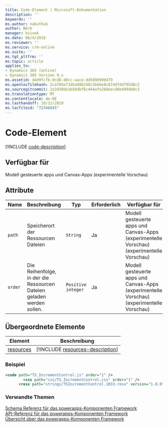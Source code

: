 ```yaml
---
title: Code-Element | Microsoft-Dokumentation
description: ''
keywords: ''
ms.author: nabuthuk
author: Nkrb
manager: kvivek
ms.date: 06/4/2018
ms.reviewer: ''
ms.service: crm-online
ms.suite: ''
ms.tgt_pltfrm: ''
ms.topic: article
applies_to:
- Dynamics 365 (online)
- Dynamics 365 Version 9.x
ms.assetid: 44d9fcfb-0cd8-48cc-aace-dd589099dd79
ms.openlocfilehash: 2caf89a73dba006240c5bb6e8c874dfdd795d8c2
ms.sourcegitcommit: 2a3430bb1b56dbf6c444afe2b8eecd0e499db0c3
ms.translationtype: MT
ms.contentlocale: de-DE
ms.lasthandoff: 10/12/2019
ms.locfileid: "72346645"
---
```

# <a name="code-element"></a>Code-Element

[!INCLUDE [code-description](includes/code-description.md)]

## <a name="available-for"></a>Verfügbar für

Modell gesteuerte apps und Canvas-Apps (experimentelle Vorschau)

## <a name="attributes"></a>Attribute

|Name|Beschreibung|Typ|Erforderlich|Verfügbar für|
|--|--|--|--|-----|
|`path`|Speicherort der Ressourcen Dateien|`String`|Ja|Modell gesteuerte apps und Canvas-Apps (experimentelle Vorschau) (experimentelle Vorschau)|
|`order`|Die Reihenfolge, in der die Ressourcen Dateien geladen werden sollen.|`Positive integer`|Ja|Modell gesteuerte apps und Canvas-Apps (experimentelle Vorschau) (experimentelle Vorschau)|

## <a name="parent-elements"></a>Übergeordnete Elemente

|Element|Beschreibung|
|--|--|
|[resources](resources.md)|[!INCLUDE [resources-description](includes/resources-description.md)]|

### <a name="example"></a>Beispiel

```XML
<code path="TS_IncrementControl.js" order="1" />
        <css path="css/TS_IncrementControl.css" order="1" />
      <resx path="strings/TSIncrementControl.1033.resx" version="1.0.0" />
```

### <a name="related-topics"></a>Verwandte Themen

[Schema Referenz für das powerapps-Komponenten Framework](index.md)<br/>
[API-Referenz für das powerapps-Komponenten Framework](../reference/index.md)<br/>
[Übersicht über das powerapps-Komponenten Framework](../overview.md)
